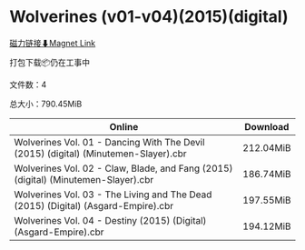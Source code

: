 # Wolverines (v01-v04)(2015)(digital)

[磁力链接⬇Magnet Link](magnet:?xt=urn:btih:3681dec9ea2c38725c8f38fde37c0d820befc7ed&dn=Wolverines%20%28v01-v04%29%282015%29%28digital%29)

打包下载📦仍在工事中

文件数：4

总大小：790.45MiB

Online | Download
--- | ---
Wolverines Vol. 01 - Dancing With The Devil (2015) (digital) (Minutemen-Slayer).cbr | 212.04MiB
Wolverines Vol. 02 - Claw, Blade, and Fang (2015) (digital) (Minutemen-Slayer).cbr | 186.74MiB
Wolverines Vol. 03 - The Living and The Dead (2015) (Digital) (Asgard-Empire).cbr | 197.55MiB
Wolverines Vol. 04 - Destiny (2015) (Digital) (Asgard-Empire).cbr | 194.12MiB